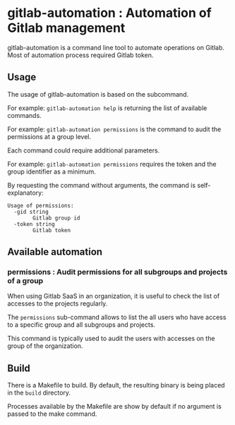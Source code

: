 # gitlab-automation : Automation of Gitlab management

gitlab-automation is a command line tool to automate operations on Gitlab. Most of automation process required Gitlab token.

## Usage

The usage of gitlab-automation is based on the subcommand.

For example: ```gitlab-automation help``` is returning the list of available commands.

For example: ```gitlab-automation permissions``` is the command to audit the permissions at a group level.

Each command could require additional parameters.

For example: ```gitlab-automation permissions``` requires the token and the group identifier as a minimum.

By requesting the command without arguments, the command is self-explanatory:
```
Usage of permissions:
  -gid string
    	Gitlab group id
  -token string
    	Gitlab token
```

## Available automation
### permissions : Audit permissions for all subgroups and projects of a group
When using Gitlab SaaS in an organization, it is useful to check the list of accesses to the projects regularly.

The ```permissions``` sub-command allows to list the all users who have access to a specific group and all subgroups and projects.

This command is typically used to audit the users with accesses on the group of the organization.

## Build

There is a Makefile to build. By default, the resulting binary is being placed in the ```build``` directory.

Processes available by the Makefile are show by default if no argument is passed to the make command.
